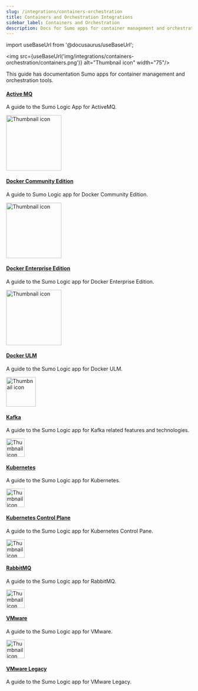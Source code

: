 ```yaml
---
slug: /integrations/containers-orchestration
title: Containers and Orchestration Integrations
sidebar_label: Containers and Orchestration
description: Docs for Sumo apps for container management and orchestration tools.
---
```


import useBaseUrl from '@docusaurus/useBaseUrl';

<img src={useBaseUrl('img/integrations/containers-orchestration/containers.png')} alt="Thumbnail icon" width="75"/>

This guide has documentation Sumo apps for container management and orchestration tools.  

<div className="box-wrapper" markdown="1">
<div className="box smallbox1 card">
  <div classNameulm
  <img src={useBaseUrl('img/integrations/containers-orchestration/activemq.png')} alt="Thumbnail icon" width="45"/>
  <h4><a href="/docs/integrations/containers-orchestration/activemq">Active MQ</a></h4>
  <p>A guide to the Sumo Logic App for ActiveMQ.</p>
  </div>
</div>
<div className="box smallbox2 card">
  <div className="container">
  <img src={useBaseUrl('img/integrations/containers-orchestration/docker.png')} alt="Thumbnail icon" width="150"/>
  <h4><a href="/docs/integrations/containers-orchestration/docker-community-edition">Docker Community Edition</a></h4>
  <p>A guide to Sumo Logic app for Docker Community Edition.</p>
  </div>
</div>
    <div className="box smallbox3 card">
      <div className="container">
      <img src={useBaseUrl('img/integrations/containers-orchestration/docker.png')} alt="Thumbnail icon" width="150"/>
      <h4><a href="/docs/integrations/containers-orchestration/docker-enterprise-edition">Docker Enterprise Edition</a></h4>
      <p>A guide to the Sumo Logic app for Docker Enterprise Edition.</p>
      </div>
    </div>
    <div className="box smallbox4 card">
      <div className="container">
      <img src={useBaseUrl('img/integrations/containers-orchestration/docker.png')} alt="Thumbnail icon" width="150"/>
      <h4><a href="/docs/integrations/containers-orchestration/docker-ulm">Docker ULM</a></h4>
      <p>A guide to the Sumo Logic app for Docker ULM.</p>
      </div>
    </div>
    <div className="box smallbox5 card">
      <div className="container">
      <img src={useBaseUrl('img/integrations/containers-orchestration/kafka.png')} alt="Thumbnail icon" width="80"/>
      <h4><a href="/docs/integrations/containers-orchestration/kafka">Kafka</a></h4>
      <p>A guide to the Sumo Logic app for Kafka related features and technologies.</p>
      </div>
    </div>
    <div className="box smallbox6 card">
      <div className="container">
      <img src={useBaseUrl('img/integrations/containers-orchestration/k8s.png')} alt="Thumbnail icon" width="50"/>
      <h4><a href="/docs/integrations/containers-orchestration/kubernetes">Kubernetes</a></h4>
      <p>A guide to the Sumo Logic app for Kubernetes.</p>
      </div>
    </div>
    <div className="box smallbox7 card">
      <div className="container">
      <img src={useBaseUrl('img/integrations/containers-orchestration/k8s.png')} alt="Thumbnail icon" width="50"/>
      <h4><a href="/docs/integrations/containers-orchestration/kubernetes-control-plane">Kubernetes Control Plane</a></h4>
      <p>A guide to the Sumo Logic app for Kubernetes Control Pane.</p>
      </div>
    </div>
    <div className="box smallbox8 card">
      <div className="container">
      <img src={useBaseUrl('img/integrations/containers-orchestration/rabbitmq.png')} alt="Thumbnail icon" width="50"/>
      <h4><a href="/docs/integrations/containers-orchestration/rabbitmq">RabbitMQ</a></h4>
      <p>A guide to the Sumo Logic app for RabbitMQ.</p>
      </div>
    </div>
    <div className="box smallbox9 card">
      <div className="container">
      <img src={useBaseUrl('img/integrations/containers-orchestration/vmware.png')} alt="Thumbnail icon" width="50"/>
      <h4><a href="/docs/integrations/containers-orchestration/vmware">VMware</a></h4>
      <p>A guide to the Sumo Logic app for VMware.</p>
      </div>
    </div>
    <div className="box smallbox10 card">
      <div className="container">
      <img src={useBaseUrl('img/integrations/containers-orchestration/vmware.png')} alt="Thumbnail icon" width="50"/>
      <h4><a href="/docs/integrations/containers-orchestration/vmware-legacy">VMware Legacy</a></h4>
      <p>A guide to the Sumo Logic app for VMware Legacy.</p>
      </div>
    </div>
  </div>
